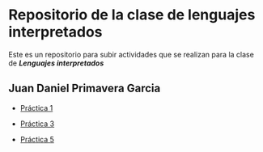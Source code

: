 # Repositorio de la clase de lenguajes interpretados

Este es un repositorio para subir actividades que se realizan para la clase de _**Lenguajes interpretados**_

## Juan Daniel Primavera Garcia
- [Práctica 1](/practica-1.md)

- [Práctica 3](https://github.com/OakIsland22/Practica_3)

- [Práctica 5](/Practica-5.md)
